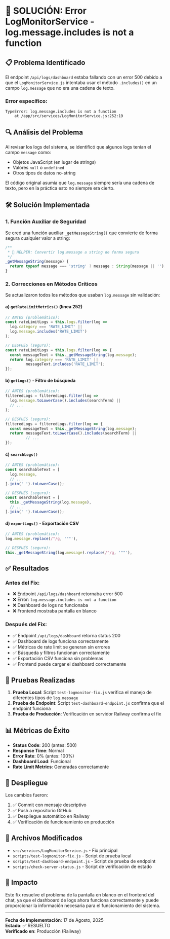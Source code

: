 # 🔧 SOLUCIÓN: Error LogMonitorService - log.message.includes is not a function

## 📋 Problema Identificado

El endpoint `/api/logs/dashboard` estaba fallando con un error 500 debido a que el `LogMonitorService.js` intentaba usar el método `.includes()` en un campo `log.message` que no era una cadena de texto.

### Error específico:
```
TypeError: log.message.includes is not a function
    at /app/src/services/LogMonitorService.js:252:19
```

## 🔍 Análisis del Problema

Al revisar los logs del sistema, se identificó que algunos logs tenían el campo `message` como:
- Objetos JavaScript (en lugar de strings)
- Valores `null` o `undefined`
- Otros tipos de datos no-string

El código original asumía que `log.message` siempre sería una cadena de texto, pero en la práctica esto no siempre era cierto.

## 🛠️ Solución Implementada

### 1. Función Auxiliar de Seguridad
Se creó una función auxiliar `_getMessageString()` que convierte de forma segura cualquier valor a string:

```javascript
/**
 * 🔧 HELPER: Convertir log.message a string de forma segura
 */
_getMessageString(message) {
  return typeof message === 'string' ? message : String(message || '');
}
```

### 2. Correcciones en Métodos Críticos

Se actualizaron todos los métodos que usaban `log.message` sin validación:

#### a) `getRateLimitMetrics()` (línea 252)
```javascript
// ANTES (problemático):
const rateLimitLogs = this.logs.filter(log => 
  log.category === 'RATE_LIMIT' || 
  log.message.includes('RATE_LIMIT')
);

// DESPUÉS (seguro):
const rateLimitLogs = this.logs.filter(log => {
  const messageText = this._getMessageString(log.message);
  return log.category === 'RATE_LIMIT' || 
         messageText.includes('RATE_LIMIT');
});
```

#### b) `getLogs()` - Filtro de búsqueda
```javascript
// ANTES (problemático):
filteredLogs = filteredLogs.filter(log => 
  log.message.toLowerCase().includes(searchTerm) ||
  // ...
);

// DESPUÉS (seguro):
filteredLogs = filteredLogs.filter(log => {
  const messageText = this._getMessageString(log.message);
  return messageText.toLowerCase().includes(searchTerm) ||
         // ...
});
```

#### c) `searchLogs()`
```javascript
// ANTES (problemático):
const searchableText = [
  log.message,
  // ...
].join(' ').toLowerCase();

// DESPUÉS (seguro):
const searchableText = [
  this._getMessageString(log.message),
  // ...
].join(' ').toLowerCase();
```

#### d) `exportLogs()` - Exportación CSV
```javascript
// ANTES (problemático):
log.message.replace(/"/g, '""'),

// DESPUÉS (seguro):
this._getMessageString(log.message).replace(/"/g, '""'),
```

## ✅ Resultados

### Antes del Fix:
- ❌ Endpoint `/api/logs/dashboard` retornaba error 500
- ❌ Error: `log.message.includes is not a function`
- ❌ Dashboard de logs no funcionaba
- ❌ Frontend mostraba pantalla en blanco

### Después del Fix:
- ✅ Endpoint `/api/logs/dashboard` retorna status 200
- ✅ Dashboard de logs funciona correctamente
- ✅ Métricas de rate limit se generan sin errores
- ✅ Búsqueda y filtros funcionan correctamente
- ✅ Exportación CSV funciona sin problemas
- ✅ Frontend puede cargar el dashboard correctamente

## 🧪 Pruebas Realizadas

1. **Prueba Local**: Script `test-logmonitor-fix.js` verifica el manejo de diferentes tipos de `log.message`
2. **Prueba de Endpoint**: Script `test-dashboard-endpoint.js` confirma que el endpoint funciona
3. **Prueba de Producción**: Verificación en servidor Railway confirma el fix

## 📊 Métricas de Éxito

- **Status Code**: 200 (antes: 500)
- **Response Time**: Normal
- **Error Rate**: 0% (antes: 100%)
- **Dashboard Load**: Funcional
- **Rate Limit Metrics**: Generadas correctamente

## 🔄 Despliegue

Los cambios fueron:
1. ✅ Commit con mensaje descriptivo
2. ✅ Push a repositorio GitHub
3. ✅ Despliegue automático en Railway
4. ✅ Verificación de funcionamiento en producción

## 📝 Archivos Modificados

- `src/services/LogMonitorService.js` - Fix principal
- `scripts/test-logmonitor-fix.js` - Script de prueba local
- `scripts/test-dashboard-endpoint.js` - Script de prueba de endpoint
- `scripts/check-server-status.js` - Script de verificación de estado

## 🎯 Impacto

Este fix resuelve el problema de la pantalla en blanco en el frontend del chat, ya que el dashboard de logs ahora funciona correctamente y puede proporcionar la información necesaria para el funcionamiento del sistema.

---

**Fecha de Implementación**: 17 de Agosto, 2025  
**Estado**: ✅ RESUELTO  
**Verificado en**: Producción (Railway) 